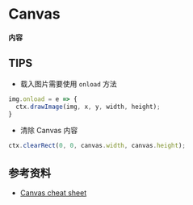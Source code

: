# Canvas

**内容**

<!-- toc -->

## TIPS

- 载入图片需要使用 `onload` 方法

```js
img.onload = e => {
  ctx.drawImage(img, x, y, width, height);
}
```

- 清除 Canvas 内容

```js
ctx.clearRect(0, 0, canvas.width, canvas.height);
```

## 参考资料

- [Canvas cheat sheet](https://simon.html5.org/dump/html5-canvas-cheat-sheet.html)
